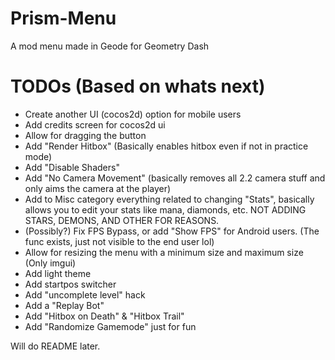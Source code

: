 # Prism-Menu
A mod menu made in Geode for Geometry Dash

# TODOs (Based on whats next)
- Create another UI (cocos2d) option for mobile users
- Add credits screen for cocos2d ui
- Allow for dragging the button
- Add "Render Hitbox" (Basically enables hitbox even if not in practice mode)
- Add "Disable Shaders"
- Add "No Camera Movement" (basically removes all 2.2 camera stuff and only aims the camera at the player)
- Add to Misc category everything related to changing "Stats", basically allows you to edit your stats like mana, diamonds, etc. NOT ADDING STARS, DEMONS, AND OTHER FOR REASONS.
- (Possibly?) Fix FPS Bypass, or add "Show FPS" for Android users. (The func exists, just not visible to the end user lol)
- Allow for resizing the menu with a minimum size and maximum size (Only imgui)
- Add light theme
- Add startpos switcher
- Add "uncomplete level" hack
- Add a "Replay Bot"
- Add "Hitbox on Death" & "Hitbox Trail"
- Add "Randomize Gamemode" just for fun

Will do README later.
